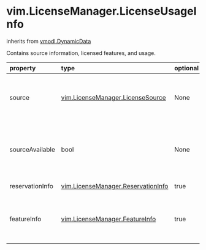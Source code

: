 vim.LicenseManager.LicenseUsageInfo
===================================
inherits from [vmodl.DynamicData](docs/vmodl.DynamicData.md)


Contains source information, licensed features, and usage.

| property | type | optional | priv | desc |
|:---------|:-----|:---------|:-----|:-----|
| source | [vim.LicenseManager.LicenseSource](vim.LicenseManager.LicenseSource.md "vim.LicenseManager.LicenseSource") | None | None | The source from which licensing data is acquired.<br>See <a href="vim.LicenseManager.LicenseSource.md">LicenseSource</a><br> |
| sourceAvailable | bool | None | None | Returns whether or not the source is currently available.<br>See <a href="vim.LicenseManager.md#sourceAvailable">sourceAvailable</a><br> |
| reservationInfo | [vim.LicenseManager.ReservationInfo](vim.LicenseManager.ReservationInfo.md "vim.LicenseManager.ReservationInfo") | true | None | A list of feature reservations. |
| featureInfo | [vim.LicenseManager.FeatureInfo](vim.LicenseManager.FeatureInfo.md "vim.LicenseManager.FeatureInfo") | true | None | Includes all the features that are referenced in the reservation array. |


